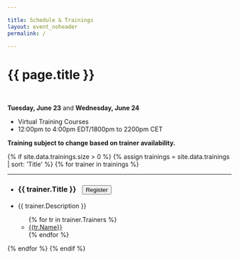 ```yaml
---

title: Schedule & Trainings
layout: event_noheader
permalink: /

---
```


<link rel="stylesheet" type="text/css" href="/assets/css/training.css">

# {{ page.title }}
<br>

**Tuesday, June 23** and **Wednesday, June 24** 
* Virtual Training Courses
* 12:00pm to 4:00pm EDT/1800pm to 2200pm CET 

**Training subject to change based on trainer availability.**

{% if site.data.trainings.size > 0 %}
{% assign trainings = site.data.trainings | sort: 'Title' %}
{% for trainer in trainings %}
<section class="trainer-section" id="{{trainer.SectionId}}">
<hr>
<ul>
<li><h3 class='training-header'>{{ trainer.Title }}<button class="cta-button grey" onclick="location.href='{{trainer.URL}}';" style="margin-left:1em;cursor: pointer;max-width=80px;">Register</button></h3></li>
<li class="training-desc">{{ trainer.Description }}</li>
    <ul>
        {% for tr in trainer.Trainers %}
        <li><div class="training-container"><a href="/trainers/#{{tr.TrainerId}}" title="{{tr.Biography | strip_html}}"><div class="training-image" style="background-image:url('{{tr.Image}}');"></div>{{tr.Name}}</a></div></li>
        {% endfor %}
    </ul>
</ul>
</section>
{% endfor %}
{% endif %}
